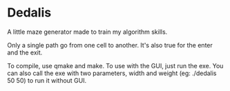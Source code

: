 # Dedalis
A little maze generator made to train my algorithm skills.

Only a single path go from one cell to another. It's also true for the enter and the exit.

To compile, use qmake and make.
To use with the GUI, just run the exe. 
You can also call the exe with two parameters, width and weight (eg: ./dedalis 50 50) to run it without GUI.
